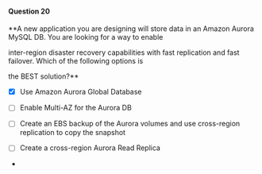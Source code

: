 #### Question  20


**A new application you are designing will store data in an Amazon Aurora MySQL DB. You are looking for a way to enable

inter-region disaster recovery capabilities with fast replication and fast failover. Which of the following options is

the BEST solution?**


- [x] Use Amazon Aurora Global Database


- [ ] Enable Multi-AZ for the Aurora DB


- [ ] Create an EBS backup of the Aurora volumes and use cross-region replication to copy the snapshot


- [ ] Create a cross-region Aurora Read Replica


*